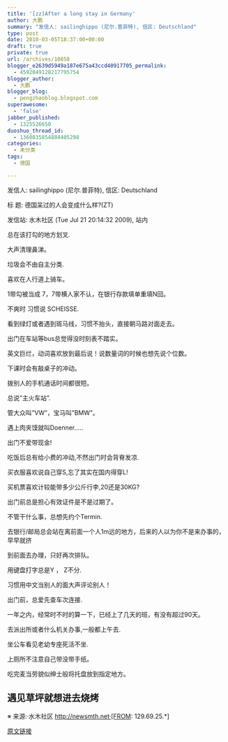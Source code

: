 ```yaml
---
title: '[zz]After a long stay in Germany'
author: 大鹏
summary: "发信人: sailinghippo (尼尔.普菲特), 信区: Deutschland"
type: post
date: 2010-03-05T18:37:00+00:00
draft: true
private: true
url: /archives/10858
blogger_e2639d5949a187e675a43ccd40917705_permalink:
  - 4592049128217795754
blogger_author:
  - 大鹏
blogger_blog:
  - pengzhaoblog.blogspot.com
superawesome:
  - 'false'
jabber_published:
  - 1325526650
duoshuo_thread_id:
  - 1360835854884405298
categories:
  - 未分类
tags:
  - 德国

---
```

发信人: sailinghippo (尼尔.普菲特), 信区: Deutschland
  
标 题: 德国呆过的人会变成什么样?(ZT)
  
发信站: 水木社区 (Tue Jul 21 20:14:32 2009), 站内

总在该打勾的地方划叉. 　
  
大声清理鼻涕。 　　
  
垃圾会不由自主分类. 　　
  
喜欢在人行道上骑车。
  
1带勾被当成 7，7带横人家不认，在银行存款填单重填N回。 　
  
不爽时 习惯说 SCHEISSE. 　
  
看到绿灯或者遇到斑马线，习惯不抬头，直接朝马路对面走去。
  
出门在车站等bus总觉得没时刻表不踏实。 　　
  
英文巨烂，动词喜欢放到最后说！说数量词的时候也想先说个位数。 　　
  
下课时会有敲桌子的冲动。 　　
  
拨别人的手机通话时间都很短。 　　
  
总说&#8221;主火车站&#8221;.
  
管大众叫&#8221;VW&#8221;，宝马叫&#8221;BMW&#8221;。
  
遇上肉夹馍就叫Doenner&#8230;.. 　　
  
出门不爱带现金!
  
吃饭后总有给小费的冲动,不然出门时会背脊发凉.
  
买衣服喜欢说自己穿S,忘了其实在国内得穿L! 　　
  
买机票喜欢计较能带多少公斤行李,20还是30KG? 　　
  
出门前总是担心有效证件是不是过期了。 　　
  
不管干什么事，总想先约个Termin. 　　
  
去银行/邮局总会站在离前面一个人1m远的地方，后来的人以为你不是来办事的，早早就挤
  
到前面去办理，只好再次排队。
  
用键盘打字总是Y ， Z不分. 　　
  
习惯用中文当别人的面大声评论别人！ 　
  
出门前，总爱先查车次连接. 　　
  
一年之内，经常时不时的算一下，已经上了几天的班，有没有超过90天。 　
  
去派出所或者什么机关办事,一般都上午去. 　　
  
坐公车看见老幼专座死活不坐. 　　
  
上厕所不注意自己带没带手纸。 　
  
吃完麦当劳貌似绅士般将托盘放到指定地方。 　　

## 遇见草坪就想进去烧烤

※ 来源:·水木社区 http://newsmth.net·[FROM: 129.69.25.*]

[原文链接](http://dapengde.com/archives/10858)

